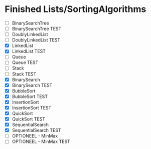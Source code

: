 # Finished Lists/SortingAlgorithms
- [ ] BinarySearchTree
- [ ] BinarySearchTree TEST
- [ ] DoublyLinkedList
- [ ] DoublyLinkedList TEST
- [X] LinkedList
- [X] LinkedList TEST
- [ ] Queue
- [ ] Queue TEST
- [ ] Stack 
- [ ] Stack TEST
- [x] BinarySearch
- [x] BinarySearch TEST
- [x] BubbleSort
- [x] BubbleSort TEST
- [x] InsertionSort
- [x] InsertionSort TEST
- [x] QuickSort
- [x] QuickSort TEST
- [x] SequentialSearch
- [x] SequentialSearch TEST
- [ ] OPTIONEEL - MinMax
- [ ] OPTIONEEL - MinMax TEST